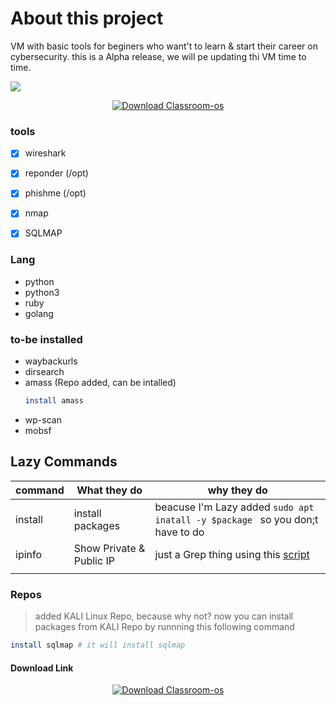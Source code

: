 # About this project 
VM with basic tools for beginers who want't to learn & start their career on cybersecurity. this is a Alpha release, we will pe updating thi VM time to time. 

![](https://i.imgur.com/OPsw2ev.png)
<center>

[![Download Classroom-os](https://a.fsdn.com/con/app/sf-download-button)](https://sourceforge.net/projects/classroom-os/files/latest/download)


</center>

### tools 
- [x] wireshark 
- [x] reponder (/opt)
- [x] phishme  (/opt)
- [x] nmap 
- [x] SQLMAP


### Lang 
- python
- python3 
- ruby
- golang 

### to-be installed 

- waybackurls 
- dirsearch
- amass (Repo added, can be intalled)
    ```bash 
    install amass
    ```
- wp-scan 
- mobsf 

## Lazy Commands

|command |What they do| why they do|
|---|---------|---|
|install| install packages | beacuse I'm Lazy added ```sudo apt inatall -y $package ``` so you don;t have to do
|ipinfo|Show Private & Public IP| just a Grep thing using this [script](https://gist.github.com/anir0y/99a67600cb8bab1df6b30a3e0d1ab1cb)
|||


### Repos 
> added  KALI Linux Repo, because why not? now you can install packages from KALI Repo by runnning this following command 

``` bash
install sqlmap # it will install sqlmap
```

#### Download Link
<center>

[![Download Classroom-os](https://a.fsdn.com/con/app/sf-download-button)](https://sourceforge.net/projects/classroom-os/files/latest/download)


</center>
